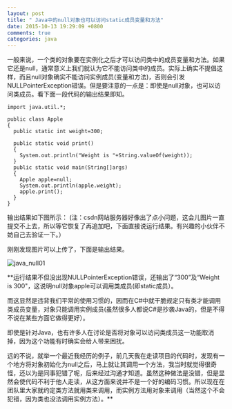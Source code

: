 ```yaml
---
layout: post
title: " Java中的null对象也可以访问static成员变量和方法"
date: 2015-10-13 19:29:09 +0800
comments: true
categories: java
---
```

一般来说，一个类的对象要在实例化之后才可以访问类中的成员变量和方法。如果它还是null，通常意义上我们就认为它不能访问类中的成员。实际上确实不提倡这样，而且null对象确实不能访问实例成员(变量和方法)，否则会引发NULLPointerException错误。但是要注意的一点是：即使是null对象，也可以访问类成员。看下面一段代码的输出结果即知<!--more-->。  

	import java.util.*;

	public class Apple
	{
	  public static int weight=300;
	  
	  public static void print()
	  {
	    System.out.println("Weight is "+String.valueOf(weight));
	  }
	  public static void main(String[]args)
	  {
	    Apple apple=null;
	    System.out.println(apple.weight);
	    apple.print();
	  }
	}

输出结果如下图所示：
(注：csdn网站服务器好像出了点小问题，这会儿图片一直提交不上去，所以等它恢复了再追加吧，下面直接说运行结果。有兴趣的小伙伴不妨自己去验证一下。）  

刚刚发现图片可以上传了，下面是输出结果。  

![java_null01](http://7xn1yt.com1.z0.glb.clouddn.com/java_null01.png)

**运行结果不但没出现NULLPointerException错误，还输出了“300”及“Weight is 300"，这说明null对象apple可以调用类成员(即static成员）。  

而这显然是违背我们平常的使用习惯的，因而在C#中就干脆规定只有类才能调用类成员变量，对象只能调用实例成员(虽然很多人都说C#是抄袭Java的，但是不得不说在某些方面它做得更好）。

即使是针对Java，也有许多人在讨论是否将对象可以访问类成员这一功能取消掉，因为这个功能有时确实会给人带来困扰。  

远的不说，就举一个最近我经历的例子，前几天我在走读项目的代码时，发现有一个地方将对象初始化为null之后，马上就让其调用一个方法，我当时就觉得很奇怪，还以为是同事犯错了呢，后来经过沟通才知道。虽然这种做法是没错，但是显然会使代码不利于他人走读，从这方面来说并不是一个好的编码习惯。所以现在在团队里大家就约定类方法就用类来调用，而实例方法用对象来调用（当然这个不会犯错，因为类也没法调用实例方法）。**  

